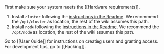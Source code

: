 First make sure your system meets the [[Hardware requirements]].

1. Install `cluster` following the [instructions in the Readme](https://github.com/liquidinvestigations/cluster#quick-start). We recommend the `/opt/cluster` as location, the rest of the wiki assumes this path.
2. Install `node` following the [instructions in the Readme](https://github.com/liquidinvestigations/node#installation). We recommend the `/opt/node` as location, the rest of the wiki assumes this path.

Go to [[User Guide]] for instructions on creating users and granting access. For development tips, go to [[Hacking]].
